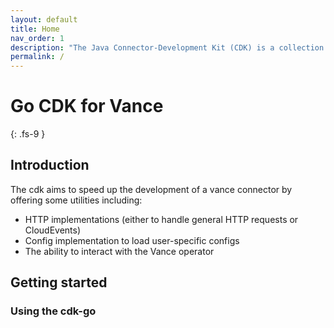 ```yaml
---
layout: default
title: Home
nav_order: 1
description: "The Java Connector-Development Kit (CDK) is a collection of Go packages to help you to build a new [Vance Connector][vc] in minutes."
permalink: /
---
```


# Go CDK for Vance
{: .fs-9 }

## Introduction

The cdk aims to speed up the development of a vance connector by offering some utilities including:
- HTTP implementations (either to handle general HTTP requests or CloudEvents)
- Config implementation to load user-specific configs
- The ability to interact with the Vance operator

## Getting started

### Using the cdk-go



[vc]: https://github.com/linkall-labs/vance-docs/blob/main/docs/concept.md
[example]: https://linkall-labs.github.io/cdk-go/example.html
